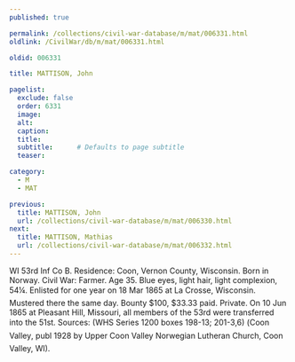 ```yaml
---
published: true

permalink: /collections/civil-war-database/m/mat/006331.html
oldlink: /CivilWar/db/m/mat/006331.html

oldid: 006331

title: MATTISON, John

pagelist:
  exclude: false
  order: 6331
  image: 
  alt:
  caption:
  title:
  subtitle:      # Defaults to page subtitle
  teaser:

category: 
  - M 
  - MAT

previous:
  title: MATTISON, John
  url: /collections/civil-war-database/m/mat/006330.html  
next:
  title: MATTISON, Mathias
  url: /collections/civil-war-database/m/mat/006332.html   
---
```

WI 53rd Inf Co B. Residence: Coon, Vernon County, Wisconsin. Born in Norway. Civil War: Farmer. Age 35. Blue eyes, light hair, light complexion, 5&#146;4&frac14;&#148;. Enlisted for one year on 18 Mar 1865 at La Crosse, Wisconsin. Mustered there the same day. Bounty $100, $33.33 paid. Private. On 10 Jun 1865 at Pleasant Hill, Missouri, all members of the 53rd were transferred into the 51st. Sources: (WHS Series 1200 boxes 198-13; 201-3,6) (&#147;Coon Valley&#148;, publ 1928 by Upper Coon Valley Norwegian Lutheran Church, Coon Valley, WI).